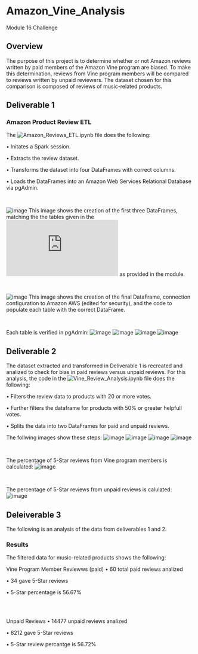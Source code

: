 # Amazon_Vine_Analysis
Module 16 Challenge

## Overview

The purpose of this project is to determine whether or not Amazon reviews written by paid members of the Amazon Vine program are biased. To make this determination, reviews from Vine program members will be compared to reviews written by unpaid reviewers. The dataset chosen for this comparison is composed of reviews of music-related products.
 
 
## Deliverable 1
### Amazon Product Review ETL

The ![Amazon_Reviews_ETL.ipynb](https://github.com/Bryan-Corn/Amazon_Vine_Analysis/blob/main/Amazon_Reviews_ETL.ipynb) file does the following:

• Initates a Spark session.

• Extracts the review dataset.

• Transforms the dataset into four DataFrames with correct columns.

• Loads the DataFrames into an Amazon Web Services Relational Database via pgAdmin.
<pre>

</pre>
![image](https://github.com/Bryan-Corn/Amazon_Vine_Analysis/blob/main/Resources/Images/Img00.png)
This image shows the creation of the first three DataFrames, matching the the tables given in the ![database schema](https://github.com/Bryan-Corn/Amazon_Vine_Analysis/blob/main/Resources/challenge_schema.sql) as provided in the module.
<pre>

</pre>
![image](https://github.com/Bryan-Corn/Amazon_Vine_Analysis/blob/main/Resources/Images/Img01.png)
This image shows the creation of the final DataFrame, connection configuration to Amazon AWS (edited for security), and the code to populate each table with the correct DataFrame.
<pre>

</pre>
Each table is verified in pgAdmin:
![image](https://github.com/Bryan-Corn/Amazon_Vine_Analysis/blob/main/Resources/Images/Img02.png)
![image](https://github.com/Bryan-Corn/Amazon_Vine_Analysis/blob/main/Resources/Images/Img03.png)
![image](https://github.com/Bryan-Corn/Amazon_Vine_Analysis/blob/main/Resources/Images/Img04.png)
![image](https://github.com/Bryan-Corn/Amazon_Vine_Analysis/blob/main/Resources/Images/Img05.png)

## Deliverable 2

The dataset extracted and transformed in Deliverable 1 is recreated and analized to check for bias in paid reviews versus unpaid reviews. For this analysis, the code in the ![Vine_Review_Analysis.ipynb](https://github.com/Bryan-Corn/Amazon_Vine_Analysis/blob/main/Vine_Review_Analysis.ipynb) file does the following:

• Filters the review data to products with 20 or more votes.

• Further filters the dataframe for products with 50% or greater helpfull votes.

• Splits the data into two DataFrames for paid and unpaid reviews.

The follwing images show these steps:
![image](https://github.com/Bryan-Corn/Amazon_Vine_Analysis/blob/main/Resources/Images/Img06.png)
![image](https://github.com/Bryan-Corn/Amazon_Vine_Analysis/blob/main/Resources/Images/Img07.png)
![image](https://github.com/Bryan-Corn/Amazon_Vine_Analysis/blob/main/Resources/Images/Img08.png)
![image](https://github.com/Bryan-Corn/Amazon_Vine_Analysis/blob/main/Resources/Images/Img09.png)
<pre>

</pre>
The percentage of 5-Star reviews from Vine program members is calculated:
![image](https://github.com/Bryan-Corn/Amazon_Vine_Analysis/blob/main/Resources/Images/Img10.png)
<pre>

</pre>
The percentage of 5-Star reviews from unpaid reviews is calulated:
![image](https://github.com/Bryan-Corn/Amazon_Vine_Analysis/blob/main/Resources/Images/Img11.png)

## Deleiverable 3
The following is an analysis of the data from deliverables 1 and 2.

### Results
The filtered data for music-related products shows the following:

Vine Program Member Reviewws (paid)
• 60 total paid reviews analized

• 34 gave 5-Star reviews

• 5-Star percentage is 56.67%
<pre>


</pre>
Unpaid Reviews
• 14477 unpaid reviews analized

• 8212 gave 5-Star reviews

• 5-Star review percantge is 56.72%
